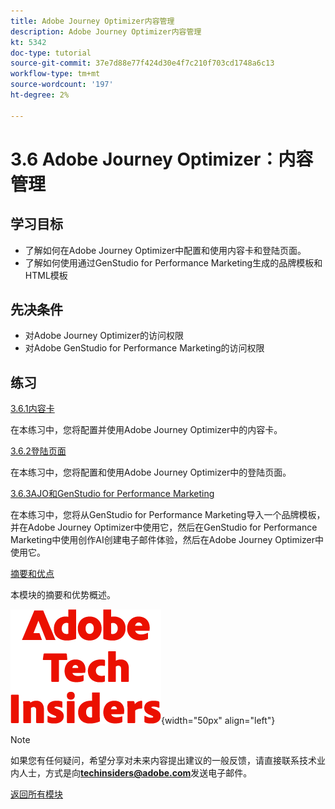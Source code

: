 ```yaml
---
title: Adobe Journey Optimizer内容管理
description: Adobe Journey Optimizer内容管理
kt: 5342
doc-type: tutorial
source-git-commit: 37e7d88e77f424d30e4f7c210f703cd1748a6c13
workflow-type: tm+mt
source-wordcount: '197'
ht-degree: 2%

---
```


# 3.6 Adobe Journey Optimizer：内容管理

## 学习目标

- 了解如何在Adobe Journey Optimizer中配置和使用内容卡和登陆页面。
- 了解如何使用通过GenStudio for Performance Marketing生成的品牌模板和HTML模板

## 先决条件

- 对Adobe Journey Optimizer的访问权限
- 对Adobe GenStudio for Performance Marketing的访问权限

## 练习

[3.6.1内容卡](./ex1.md)

在本练习中，您将配置并使用Adobe Journey Optimizer中的内容卡。

[3.6.2登陆页面](./ex2.md)

在本练习中，您将配置和使用Adobe Journey Optimizer中的登陆页面。

[3.6.3AJO和GenStudio for Performance Marketing](./ex3.md)

在本练习中，您将从GenStudio for Performance Marketing导入一个品牌模板，并在Adobe Journey Optimizer中使用它，然后在GenStudio for Performance Marketing中使用创作AI创建电子邮件体验，然后在Adobe Journey Optimizer中使用它。

[摘要和优点](./summary.md)

本模块的摘要和优势概述。

![技术内部人士](./../../../../assets/images/techinsiders.png){width="50px" align="left"}

>[!NOTE]
>
>如果您有任何疑问，希望分享对未来内容提出建议的一般反馈，请直接联系技术业内人士，方式是向&#x200B;**techinsiders@adobe.com**&#x200B;发送电子邮件。

[返回所有模块](./../../../../overview.md)
